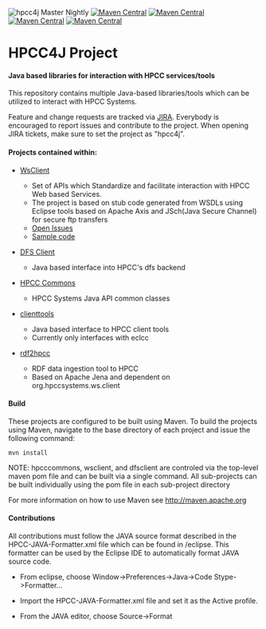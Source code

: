 ![hpcc4j Master Nightly](https://github.com/hpcc-systems/hpcc4j/workflows/hpcc4j%20Nightly/badge.svg?branch=master) [![Maven Central](https://maven-badges.herokuapp.com/maven-central/org.hpccsystems/hpcc4j/badge.svg?subject=hpcc4j)](https://maven-badges.herokuapp.com/maven-central/org.hpccsystems/hpcc4j) [![Maven Central](https://maven-badges.herokuapp.com/maven-central/org.hpccsystems/commons-hpcc/badge.svg?subject=commons-hpcc)](https://maven-badges.herokuapp.com/maven-central/org.hpccsystems/commons-hpcc) [![Maven Central](https://maven-badges.herokuapp.com/maven-central/org.hpccsystems/wsclient/badge.svg?subject=wsclient)](https://maven-badges.herokuapp.com/maven-central/org.hpccsystems/wsclient) [![Maven Central](https://maven-badges.herokuapp.com/maven-central/org.hpccsystems/dfsclient/badge.svg?subject=dfsclient)](https://maven-badges.herokuapp.com/maven-central/org.hpccsystems/dfsclient)

HPCC4J Project
=======================

#### Java based libraries for interaction with HPCC services/tools

This repository contains multiple Java-based libraries/tools which can be utilized to interact with HPCC Systems.

Feature and change requests are tracked via [JIRA](https://track.hpccsystems.com/secure/Dashboard.jspa).
Everybody is encouraged to report issues and contribute to the project. When opening JIRA tickets, make sure to set the project as "hpcc4j".

#### Projects contained within:
- [WsClient](https://github.com/hpcc-systems/hpcc4j/blob/master/wsclient/README.md)
  - Set of APIs which Standardize and facilitate interaction with HPCC Web based Services.
  - The project is based on stub code generated from WSDLs using Eclipse tools based on Apache Axis and JSch(Java Secure Channel) for secure ftp transfers
  - [Open Issues](https://track.hpccsystems.com/issues/?jql=project%20%3D%20JAPI%20AND%20status%20%3D%20Open)
  - [Sample code](https://github.com/hpcc-systems/hpcc4j/blob/master/wsclient/src/test/java/org/hpccsystems/ws/client/platform/test/PlatformTester.java)

- [DFS Client](https://github.com/hpcc-systems/hpcc4j/tree/master/dfsclient/README.md)
  - Java based interface into HPCC's dfs backend

- [HPCC Commons](https://github.com/hpcc-systems/hpcc4j/blob/master/commons-hpcc/README.md)
  - HPCC Systems Java API common classes

- [clienttools](https://github.com/hpcc-systems/hpcc4j/blob/master/clienttools/README.md)
  - Java based interface to HPCC client tools
  - Currently only interfaces with eclcc

- [rdf2hpcc](https://github.com/hpcc-systems/hpcc4j/blob/master/rdf2hpcc/README.md)
  - RDF data ingestion tool to HPCC
  - Based on Apache Jena and dependent on org.hpccsystems.ws.client

#### Build
These projects are configured to be built using Maven. To build the projects using Maven, navigate to the base directory of each project and issue the following command:

`mvn install`

NOTE: hpcccommons, wsclient, and dfsclient are controled via the top-level maven pom file and can be built via a single command.
All sub-projects can be built individually using the pom file in each sub-project directory

For more information on how to use Maven see http://maven.apache.org

#### Contributions

All contributions must follow the JAVA source format described in the HPCC-JAVA-Formatter.xml file which can be found in /eclipse.
This formatter can be used by the Eclipse IDE to automatically format JAVA source code.

- From eclipse, choose Window->Preferences->Java->Code Stype->Formatter...

- Import the HPCC-JAVA-Formatter.xml file and set it as the Active profile.

- From the JAVA editor, choose Source->Format
